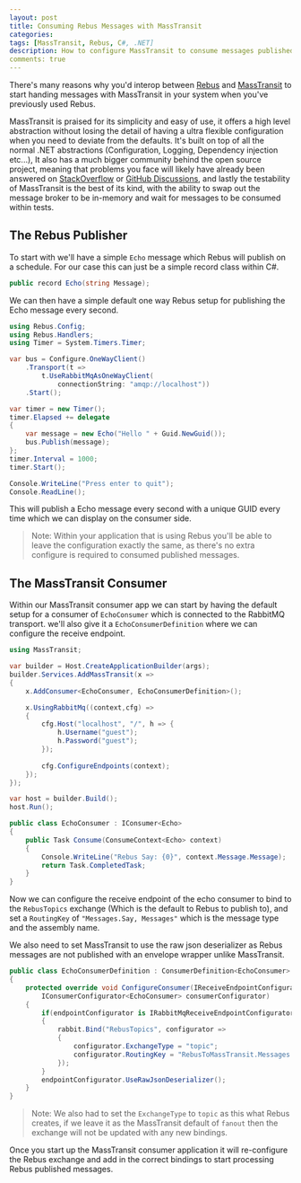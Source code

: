 ```yaml
---
layout: post
title: Consuming Rebus Messages with MassTransit
categories:
tags: [MassTransit, Rebus, C#, .NET]
description: How to configure MassTransit to consume messages published by Rebus
comments: true
---
```


There's many reasons why you'd interop between [Rebus](https://rebus.fm/) and [MassTransit](https://masstransit.io/) to start handing messages with MassTransit in your system when you've previously used Rebus.

MassTransit is praised for its simplicity and easy of use, it offers a high level abstraction without losing the detail of having a ultra flexible configuration when you need to deviate from the defaults. It's built on top of all the normal .NET abstractions (Configuration, Logging, Dependency injection etc...), It also has a much bigger community behind the open source project, meaning that problems you face will likely have already been answered on [StackOverflow](https://stackoverflow.com/questions/tagged/masstransit) or [GitHub Discussions](https://github.com/MassTransit/MassTransit/discussions), and lastly the testability of MassTransit is the best of its kind, with the ability to swap out the message broker to be in-memory and wait for messages to be consumed within tests.

## The Rebus Publisher

To start with we'll have a simple `Echo` message which Rebus will publish on a schedule. For our case this can just be a simple record class within C#.

```csharp
public record Echo(string Message);
```

We can then have a simple default one way Rebus setup for publishing the Echo message every second.

```csharp
using Rebus.Config;
using Rebus.Handlers;
using Timer = System.Timers.Timer;

var bus = Configure.OneWayClient()
    .Transport(t => 
        t.UseRabbitMqAsOneWayClient(
            connectionString: "amqp://localhost"))
    .Start();

var timer = new Timer();
timer.Elapsed += delegate
{
    var message = new Echo("Hello " + Guid.NewGuid());
    bus.Publish(message);
};
timer.Interval = 1000;
timer.Start();

Console.WriteLine("Press enter to quit");
Console.ReadLine();
```

This will publish a Echo message every second with a unique GUID every time which we can display on the consumer side.

> Note: Within your application that is using Rebus you'll be able to leave the configuration exactly the same, as there's no extra configure is required to consumed published messages.

## The MassTransit Consumer

Within our MassTransit consumer app we can start by having the default setup for a consumer of `EchoConsumer` which is connected to the RabbitMQ transport. we'll also give it a `EchoConsumerDefinition` where we can configure the receive endpoint.

```csharp
using MassTransit;

var builder = Host.CreateApplicationBuilder(args);
builder.Services.AddMassTransit(x =>
{
    x.AddConsumer<EchoConsumer, EchoConsumerDefinition>();

    x.UsingRabbitMq((context,cfg) =>
    {
        cfg.Host("localhost", "/", h => {
            h.Username("guest");
            h.Password("guest");
        });
        
        cfg.ConfigureEndpoints(context);
    });
});

var host = builder.Build();
host.Run();
```

```csharp
public class EchoConsumer : IConsumer<Echo>
{
    public Task Consume(ConsumeContext<Echo> context)
    {
        Console.WriteLine("Rebus Say: {0}", context.Message.Message);
        return Task.CompletedTask;
    }
}
```

Now we can configure the receive endpoint of the echo consumer to bind to the `RebusTopics` exchange (Which is the default to Rebus to publish to), and set a `RoutingKey` of `"Messages.Say, Messages"` which is the message type and the assembly name.

We also need to set MassTransit to use the raw json deserializer as Rebus messages are not published with an envelope wrapper unlike MassTransit.

```csharp
public class EchoConsumerDefinition : ConsumerDefinition<EchoConsumer>
{
    protected override void ConfigureConsumer(IReceiveEndpointConfigurator endpointConfigurator,
        IConsumerConfigurator<EchoConsumer> consumerConfigurator)
    {
        if(endpointConfigurator is IRabbitMqReceiveEndpointConfigurator rabbit)
        {
            rabbit.Bind("RebusTopics", configurator =>
            {
                configurator.ExchangeType = "topic";
                configurator.RoutingKey = "RebusToMassTransit.Messages.Say, RebusToMassTransit.Messages";
            });
        }
        endpointConfigurator.UseRawJsonDeserializer();
    }
}
```

> Note: We also had to set the `ExchangeType` to `topic` as this what Rebus creates, if we leave it as the MassTransit default of `fanout` then the exchange will not be updated with any new bindings.

Once you start up the MassTransit consumer application it will re-configure the Rebus exchange and add in the correct bindings to start processing Rebus published messages.
